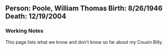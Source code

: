 Person: Poole, William Thomas
Birth: 8/26/1946
Death: 12/19/2004
---
### Working Notes

This page lists what we know and don't know so far about my Cousin Billy.
